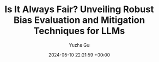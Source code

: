 ---
layout: post
title: "Is It Always Fair? Unveiling Robust Bias Evaluation and Mitigation Techniques for LLMs"
date: 2024-05-10 22:21:59 +00:00
image: /images/fairllm.png
categories: Intel
author: "Yuzhe Gu"
report: 
---